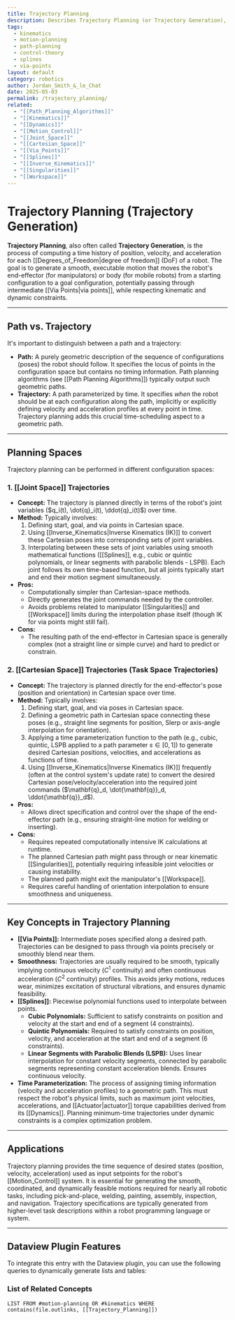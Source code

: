 ```yaml
---
title: Trajectory Planning
description: Describes Trajectory Planning (or Trajectory Generation), the process of computing a time-based sequence of states (position, velocity, acceleration) for robot motion.
tags:
  - kinematics
  - motion-planning
  - path-planning
  - control-theory
  - splines
  - via-points
layout: default
category: robotics
author: Jordan_Smith_&_le_Chat
date: 2025-05-03
permalink: /trajectory_planning/
related:
  - "[[Path_Planning_Algorithms]]"
  - "[[Kinematics]]"
  - "[[Dynamics]]"
  - "[[Motion_Control]]"
  - "[[Joint_Space]]"
  - "[[Cartesian_Space]]"
  - "[[Via_Points]]"
  - "[[Splines]]"
  - "[[Inverse_Kinematics]]"
  - "[[Singularities]]"
  - "[[Workspace]]"
---
```


# Trajectory Planning (Trajectory Generation)

**Trajectory Planning**, also often called **Trajectory Generation**, is the process of computing a time history of position, velocity, and acceleration for each [[Degrees_of_Freedom|degree of freedom]] (DoF) of a robot. The goal is to generate a smooth, executable motion that moves the robot's end-effector (for manipulators) or body (for mobile robots) from a starting configuration to a goal configuration, potentially passing through intermediate [[Via Points|via points]], while respecting kinematic and dynamic constraints.

---

## Path vs. Trajectory

It's important to distinguish between a path and a trajectory:

* **Path:** A purely geometric description of the sequence of configurations (poses) the robot should follow. It specifies the locus of points in the configuration space but contains no timing information. Path planning algorithms (see [[Path Planning Algorithms]]) typically output such geometric paths.
* **Trajectory:** A path parameterized by time. It specifies *when* the robot should be at each configuration along the path, implicitly or explicitly defining velocity and acceleration profiles at every point in time. Trajectory planning adds this crucial time-scheduling aspect to a geometric path.

---

## Planning Spaces

Trajectory planning can be performed in different configuration spaces:

### 1. [[Joint Space]] Trajectories

* **Concept:** The trajectory is planned directly in terms of the robot's joint variables ($q_i(t), \dot{q}_i(t), \ddot{q}_i(t)$) over time.
* **Method:** Typically involves:
    1. Defining start, goal, and via points in Cartesian space.
    2. Using [[Inverse_Kinematics|Inverse Kinematics (IK)]] to convert these Cartesian poses into corresponding sets of joint variables.
    3. Interpolating between these sets of joint variables using smooth mathematical functions ([[Splines]], e.g., cubic or quintic polynomials, or linear segments with parabolic blends - LSPB). Each joint follows its own time-based function, but all joints typically start and end their motion segment simultaneously.
* **Pros:**
    * Computationally simpler than Cartesian-space methods.
    * Directly generates the joint commands needed by the controller.
    * Avoids problems related to manipulator [[Singularities]] and [[Workspace]] limits during the interpolation phase itself (though IK for via points might still fail).
* **Cons:**
    * The resulting path of the end-effector in Cartesian space is generally complex (not a straight line or simple curve) and hard to predict or constrain.

### 2. [[Cartesian Space]] Trajectories (Task Space Trajectories)

* **Concept:** The trajectory is planned directly for the end-effector's pose (position and orientation) in Cartesian space over time.
* **Method:** Typically involves:
    1. Defining start, goal, and via poses in Cartesian space.
    2. Defining a geometric path in Cartesian space connecting these poses (e.g., straight line segments for position, Slerp or axis-angle interpolation for orientation).
    3. Applying a time parameterization function to the path (e.g., cubic, quintic, LSPB applied to a path parameter $s \in [0, 1]$) to generate desired Cartesian positions, velocities, and accelerations as functions of time.
    4. Using [[Inverse_Kinematics|Inverse Kinematics (IK)]] frequently (often at the control system's update rate) to convert the desired Cartesian pose/velocity/acceleration into the required joint commands ($\mathbf{q}_d, \dot{\mathbf{q}}_d, \ddot{\mathbf{q}}_d$).
* **Pros:**
    * Allows direct specification and control over the shape of the end-effector path (e.g., ensuring straight-line motion for welding or inserting).
* **Cons:**
    * Requires repeated computationally intensive IK calculations at runtime.
    * The planned Cartesian path might pass through or near kinematic [[Singularities]], potentially requiring infeasible joint velocities or causing instability.
    * The planned path might exit the manipulator's [[Workspace]].
    * Requires careful handling of orientation interpolation to ensure smoothness and uniqueness.

---

## Key Concepts in Trajectory Planning

* **[[Via Points]]:** Intermediate poses specified along a desired path. Trajectories can be designed to pass through via points precisely or smoothly blend near them.
* **Smoothness:** Trajectories are usually required to be smooth, typically implying continuous velocity ($C^1$ continuity) and often continuous acceleration ($C^2$ continuity) profiles. This avoids jerky motions, reduces wear, minimizes excitation of structural vibrations, and ensures dynamic feasibility.
* **[[Splines]]:** Piecewise polynomial functions used to interpolate between points.
    * **Cubic Polynomials:** Sufficient to satisfy constraints on position and velocity at the start and end of a segment (4 constraints).
    * **Quintic Polynomials:** Required to satisfy constraints on position, velocity, and acceleration at the start and end of a segment (6 constraints).
    * **Linear Segments with Parabolic Blends (LSPB):** Uses linear interpolation for constant velocity segments, connected by parabolic segments representing constant acceleration blends. Ensures continuous velocity.
* **Time Parameterization:** The process of assigning timing information (velocity and acceleration profiles) to a geometric path. This must respect the robot's physical limits, such as maximum joint velocities, accelerations, and [[Actuator|actuator]] torque capabilities derived from its [[Dynamics]]. Planning minimum-time trajectories under dynamic constraints is a complex optimization problem.

---

## Applications

Trajectory planning provides the time sequence of desired states (position, velocity, acceleration) used as input setpoints for the robot's [[Motion_Control]] system. It is essential for generating the smooth, coordinated, and dynamically feasible motions required for nearly all robotic tasks, including pick-and-place, welding, painting, assembly, inspection, and navigation. Trajectory specifications are typically generated from higher-level task descriptions within a robot programming language or system.

---

## Dataview Plugin Features

To integrate this entry with the Dataview plugin, you can use the following queries to dynamically generate lists and tables:

### List of Related Concepts

```dataview
LIST FROM #motion-planning OR #kinematics WHERE contains(file.outlinks, [[Trajectory_Planning]])

